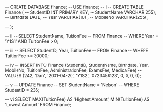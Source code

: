 -- CREATE DATABASE finance;
-- USE finance;
-- i
-- CREATE TABLE Finance (
--     StudentID INT  PRIMARY KEY,
--     StudentName VARCHAR(255),
--     Birthdate DATE, 
--     Year VARCHAR(10) ,
--     MobileNo VARCHAR(255) ,

-- );

-- ii
-- SELECT StudentName, TuitionFee
-- FROM Finance
-- WHERE Year = 'Y1S1' AND TuitionFee > 0;

-- iii
-- SELECT StudentID, Year, TuitionFee
-- FROM Finance
-- WHERE TuitionFee >= 30000;

-- iv
-- INSERT INTO Finance (StudentID, StudentName, Birthdate, Year, MobileNo, TuitionFee, AdministrationFee, ExamsFee, MedicalFee)
-- VALUES (242, 'Dan', '2001-04-20', 'Y1S2', '0723456123', 0, 0, 0, 0);

-- v
-- UPDATE Finance
-- SET StudentName = 'Nelson'
-- WHERE StudentID = 236;

-- vi
SELECT
    MAX(TuitionFee) AS 'Highest Amount',
    MIN(TuitionFee) AS 'Lowest Amount'
FROM Finance;
